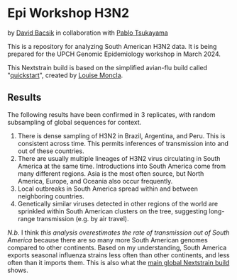 # Epi Workshop H3N2
by [David Bacsik](https://mstp.washington.edu/student/david-bacsik/) in collaboration with [Pablo Tsukayama](https://investigacion.cayetano.edu.pe/catalogo/saludintegral-genomicamicrobiana/)


This is a repository for analyzing South American H3N2 data. It is being prepared for the UPCH Genomic Epidemiology workshop in March 2024.

This Nextstrain build is based on the simplified avian-flu build called "[quickstart](https://github.com/nextstrain/avian-flu/tree/master/quickstart-build)", created by [Louise Moncla](https://lmoncla.github.io/monclalab/).

## Results
The following results have been confirmed in 3 replicates, with random subsampling of global sequences for context.

1. There is dense sampling of H3N2 in Brazil, Argentina, and Peru. This is consistent across time. This permits inferences of transmission into and out of these countries.  
2. There are usually multiple lineages of H3N2 virus circulating in South America at the same time.
Introductions into South America come from many different regions. Asia is the most often source, but North America, Europe, and Oceania also occur frequently.
3.  Local outbreaks in South America spread within and between neighboring countries.
4.  Genetically similar viruses detected in other regions of the world are  sprinkled within South American clusters on the tree, suggesting long-range transmission (e.g. by air travel).

*N.b.* I think *this analysis overestimates the rate of transmission out of South America* because there are so many more South American genomes compared to other continents. Based on my understanding, South America exports seasonal influenza strains less often than other continents, and less often than it imports them. This is also what the [main global Nextstrain build](https://nextstrain.org/flu/seasonal/h3n2) shows.
